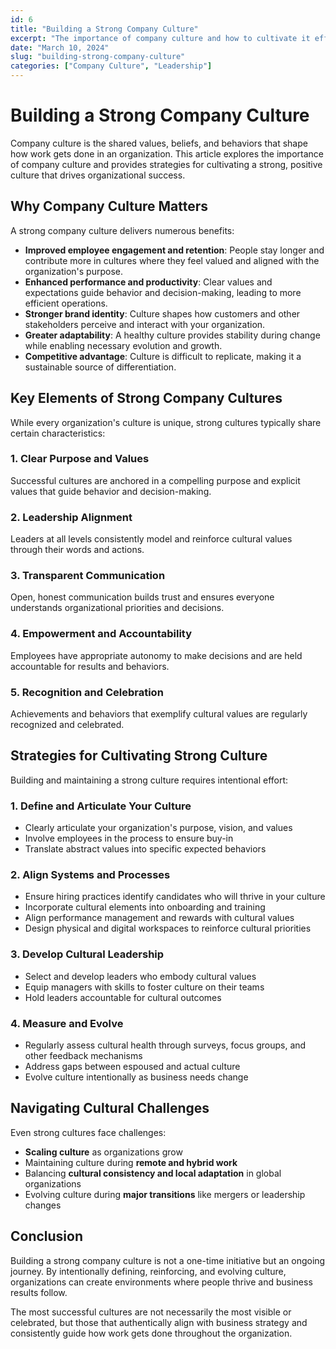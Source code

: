 ```yaml
---
id: 6
title: "Building a Strong Company Culture"
excerpt: "The importance of company culture and how to cultivate it effectively."
date: "March 10, 2024"
slug: "building-strong-company-culture"
categories: ["Company Culture", "Leadership"]
---
```


# Building a Strong Company Culture

Company culture is the shared values, beliefs, and behaviors that shape how work gets done in an organization. This article explores the importance of company culture and provides strategies for cultivating a strong, positive culture that drives organizational success.

## Why Company Culture Matters

A strong company culture delivers numerous benefits:

- **Improved employee engagement and retention**: People stay longer and contribute more in cultures where they feel valued and aligned with the organization's purpose.
- **Enhanced performance and productivity**: Clear values and expectations guide behavior and decision-making, leading to more efficient operations.
- **Stronger brand identity**: Culture shapes how customers and other stakeholders perceive and interact with your organization.
- **Greater adaptability**: A healthy culture provides stability during change while enabling necessary evolution and growth.
- **Competitive advantage**: Culture is difficult to replicate, making it a sustainable source of differentiation.

## Key Elements of Strong Company Cultures

While every organization's culture is unique, strong cultures typically share certain characteristics:

### 1. Clear Purpose and Values

Successful cultures are anchored in a compelling purpose and explicit values that guide behavior and decision-making.

### 2. Leadership Alignment

Leaders at all levels consistently model and reinforce cultural values through their words and actions.

### 3. Transparent Communication

Open, honest communication builds trust and ensures everyone understands organizational priorities and decisions.

### 4. Empowerment and Accountability

Employees have appropriate autonomy to make decisions and are held accountable for results and behaviors.

### 5. Recognition and Celebration

Achievements and behaviors that exemplify cultural values are regularly recognized and celebrated.

## Strategies for Cultivating Strong Culture

Building and maintaining a strong culture requires intentional effort:

### 1. Define and Articulate Your Culture

- Clearly articulate your organization's purpose, vision, and values
- Involve employees in the process to ensure buy-in
- Translate abstract values into specific expected behaviors

### 2. Align Systems and Processes

- Ensure hiring practices identify candidates who will thrive in your culture
- Incorporate cultural elements into onboarding and training
- Align performance management and rewards with cultural values
- Design physical and digital workspaces to reinforce cultural priorities

### 3. Develop Cultural Leadership

- Select and develop leaders who embody cultural values
- Equip managers with skills to foster culture on their teams
- Hold leaders accountable for cultural outcomes

### 4. Measure and Evolve

- Regularly assess cultural health through surveys, focus groups, and other feedback mechanisms
- Address gaps between espoused and actual culture
- Evolve culture intentionally as business needs change

## Navigating Cultural Challenges

Even strong cultures face challenges:

- **Scaling culture** as organizations grow
- Maintaining culture during **remote and hybrid work**
- Balancing **cultural consistency and local adaptation** in global organizations
- Evolving culture during **major transitions** like mergers or leadership changes

## Conclusion

Building a strong company culture is not a one-time initiative but an ongoing journey. By intentionally defining, reinforcing, and evolving culture, organizations can create environments where people thrive and business results follow.

The most successful cultures are not necessarily the most visible or celebrated, but those that authentically align with business strategy and consistently guide how work gets done throughout the organization.
